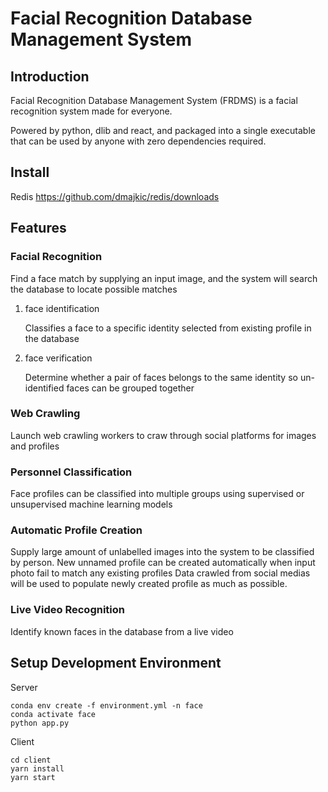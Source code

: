# Facial Recognition Database Management System

## Introduction
Facial Recognition Database Management System (FRDMS) is a facial recognition system made for everyone. 

Powered by python, dlib and react, and packaged into a single executable that can be used by anyone with zero dependencies required.

## Install
Redis
https://github.com/dmajkic/redis/downloads




## Features
### Facial Recognition 
Find a face match by supplying an input image, and the system will search the database to locate possible matches

1. face identification

    Classifies a face to a specific identity selected from existing profile in the database

2. face verification

    Determine whether a pair of faces belongs to the same identity
    so un-identified faces can be grouped together

### Web Crawling 
Launch web crawling workers to craw through social platforms for images and profiles

### Personnel Classification
Face profiles can be classified into multiple groups using supervised or unsupervised machine learning models

### Automatic Profile Creation
Supply large amount of unlabelled images into the system to be classified by person.
New unnamed profile can be created automatically when input photo fail to match any existing profiles
Data crawled from social medias will be used to populate newly created profile as much as possible.

### Live Video Recognition
Identify known faces in the database from a live video


## Setup Development Environment
Server
```
conda env create -f environment.yml -n face
conda activate face
python app.py
```

Client
```
cd client
yarn install
yarn start
```
